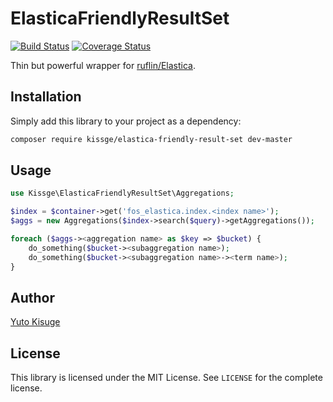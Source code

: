 ElasticaFriendlyResultSet
=========================

[![Build Status](https://travis-ci.org/kissge/ElasticaFriendlyResultSet.svg?branch=master)](https://travis-ci.org/kissge/ElasticaFriendlyResultSet)
[![Coverage Status](https://coveralls.io/repos/github/kissge/ElasticaFriendlyResultSet/badge.svg?branch=master)](https://coveralls.io/github/kissge/ElasticaFriendlyResultSet?branch=master)

Thin but powerful wrapper for [ruflin/Elastica](https://github.com/ruflin/Elastica).

Installation
------------

Simply add this library to your project as a dependency:

```bash
composer require kissge/elastica-friendly-result-set dev-master
```

Usage
-----

```php
use Kissge\ElasticaFriendlyResultSet\Aggregations;

$index = $container->get('fos_elastica.index.<index name>');
$aggs = new Aggregations($index->search($query)->getAggregations());

foreach ($aggs-><aggregation name> as $key => $bucket) {
    do_something($bucket-><subaggregation name>);
    do_something($bucket-><subaggregation name>-><term name>);
}
```

Author
------

[Yuto Kisuge](https://github.com/kissge)

License
-------

This library is licensed under the MIT License. See `LICENSE` for the complete license.
